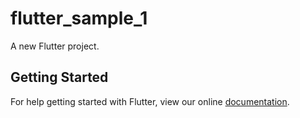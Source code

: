 # flutter_sample_1

A new Flutter project.

## Getting Started

For help getting started with Flutter, view our online
[documentation](https://flutter.io/).
